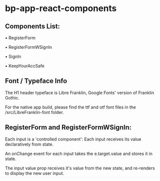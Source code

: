 # bp-app-react-components


## Components List:

• RegisterForm

• RegisterFormWSignIn

• SignIn

• KeepYourAccSafe


## Font / Typeface Info

The H1 header typeface is Libre Franklin, Google Fonts' version of Franklin Gothic.

For the native app build, please find the ttf and otf font files in the /src/LibreFranklin-font folder.



## RegisterForm and RegisterFormWSignIn:

Each input is a 'controlled component': Each input receives its value declaratively from state.

An onChange event for each input takes the e.target.value and stores it in state.

The input value prop receives it's value from the new state, and re-renders to display the new user input.
